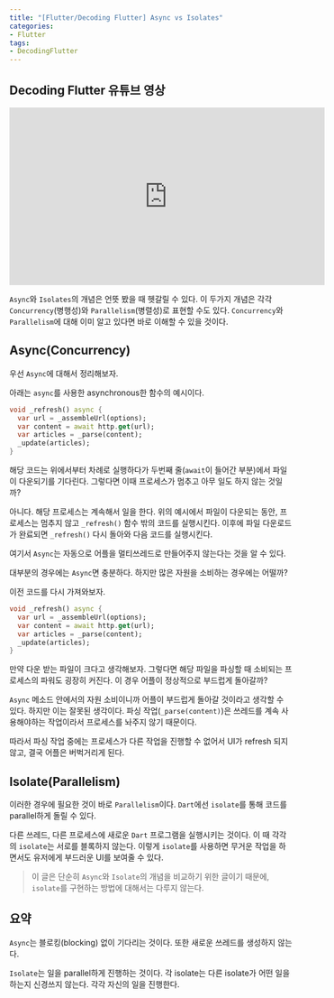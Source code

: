 ```yaml
---
title: "[Flutter/Decoding Flutter] Async vs Isolates"
categories:
- Flutter
tags:
- DecodingFlutter
---
```


## Decoding Flutter 유튜브 영상

<iframe width="560" height="315" src="https://www.youtube.com/embed/5AxWC49ZMzs?cc_load_policy=1" frameborder="0" allowfullscreen></iframe>

<br>

`Async`와 `Isolates`의 개념은 언뜻 봤을 때 헷갈릴 수 있다. 이 두가지 개념은 각각 `Concurrency`(병행성)와 `Parallelism`(병렬성)로 표현할 수도 있다. `Concurrency`와 `Parallelism`에 대해 이미 알고 있다면 바로 이해할 수 있을 것이다.

## Async(Concurrency)

우선 `Async`에 대해서 정리해보자.

아래는 `async`를 사용한 asynchronous한 함수의 예시이다.

``` dart
void _refresh() async {
  var url = _assembleUrl(options);
  var content = await http.get(url);
  var articles = _parse(content);
  _update(articles);
}
```

해당 코드는 위에서부터 차례로 실행하다가 두번째 줄(`await`이 들어간 부분)에서 파일이 다운되기를 기다린다. 그렇다면 이때 프로세스가 멈추고 아무 일도 하지 않는 것일까?

아니다. 해당 프로세스는 계속해서 일을 한다. 위의 예시에서 파일이 다운되는 동안, 프로세스는 멈추지 않고 `_refresh()` 함수 밖의 코드를 실행시킨다. 이후에 파일 다운로드가 완료되면 `_refresh()` 다시 돌아와 다음 코드를 실행시킨다.

여기서 `Async`는 자동으로 어플을 멀티쓰레드로 만들어주지 않는다는 것을 알 수 있다.

대부분의 경우에는 `Async`면 충분하다. 하지만 많은 자원을 소비하는 경우에는 어떨까?

이전 코드를 다시 가져와보자.

``` dart
void _refresh() async {
  var url = _assembleUrl(options);
  var content = await http.get(url);
  var articles = _parse(content);
  _update(articles);
}
```

만약 다운 받는 파일이 크다고 생각해보자. 그렇다면 해당 파일을 파싱할 때 소비되는 프로세스의 파워도 굉장히 커진다. 이 경우 어플이 정상적으로 부드럽게 돌아갈까?

`Async` 메소드 안에서의 자원 소비이니까 어플이 부드럽게 돌아갈 것이라고 생각할 수 있다. 하지만 이는 잘못된 생각이다. 파싱 작업(`_parse(content)`)은 쓰레드를 계속 사용해야하는 작업이라서 프로세스를 놔주지 않기 때문이다.

따라서 파싱 작업 중에는 프로세스가 다른 작업을 진행할 수 없어서 UI가 refresh 되지 않고, 결국 어플은 버벅거리게 된다.

## Isolate(Parallelism)

이러한 경우에 필요한 것이 바로 `Parallelism`이다. `Dart`에선 `isolate`를 통해 코드를 parallel하게 돌릴 수 있다.

다른 쓰레드, 다른 프로세스에 새로운 `Dart` 프로그램을 실행시키는 것이다. 이 때 각각의 `isolate`는 서로를 블록하지 않는다. 이렇게 `isolate`를 사용하면 무거운 작업을 하면서도 유저에게 부드러운 UI를 보여줄 수 있다.

> 이 글은 단순히 `Async`와 `Isolate`의 개념을 비교하기 위한 글이기 때문에, `isolate`를 구현하는 방법에 대해서는 다루지 않는다.

## 요약

`Async`는 블로킹(blocking) 없이 기다리는 것이다. 또한 새로운 쓰레드를 생성하지 않는다.

`Isolate`는 일을 parallel하게 진행하는 것이다. 각 isolate는 다른 isolate가 어떤 일을 하는지 신경쓰지 않는다. 각각 자신의 일을 진행한다.
